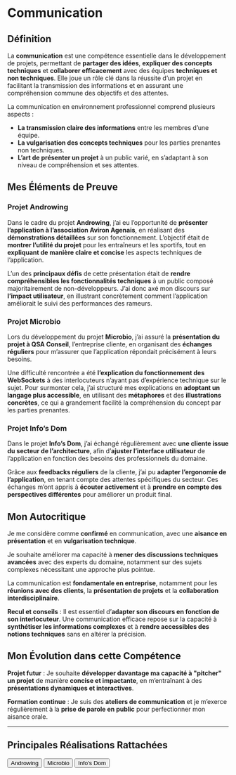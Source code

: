 # Communication

## Définition

La **communication** est une compétence essentielle dans le développement de projets, permettant de **partager des idées**, **expliquer des concepts techniques** et **collaborer efficacement** avec des équipes **techniques et non techniques**. Elle joue un rôle clé dans la réussite d’un projet en facilitant la transmission des informations et en assurant une compréhension commune des objectifs et des attentes.  

La communication en environnement professionnel comprend plusieurs aspects :  
- **La transmission claire des informations** entre les membres d’une équipe.  
- **La vulgarisation des concepts techniques** pour les parties prenantes non techniques.  
- **L’art de présenter un projet** à un public varié, en s’adaptant à son niveau de compréhension et ses attentes.


## Mes Éléments de Preuve

### Projet Androwing  

Dans le cadre du projet **Androwing**, j’ai eu l’opportunité de **présenter l’application à l’association Aviron Agenais**, en réalisant des **démonstrations détaillées** sur son fonctionnement. L’objectif était de **montrer l’utilité du projet** pour les entraîneurs et les sportifs, tout en **expliquant de manière claire et concise** les aspects techniques de l’application.

L’un des **principaux défis** de cette présentation était de **rendre compréhensibles les fonctionnalités techniques** à un public composé majoritairement de non-développeurs. J’ai donc axé mon discours sur **l’impact utilisateur**, en illustrant concrètement comment l’application améliorait le suivi des performances des rameurs.



###  Projet Microbio  

Lors du développement du projet **Microbio**, j’ai assuré la **présentation du projet à QSA Conseil**, l’entreprise cliente, en organisant des **échanges réguliers** pour m’assurer que l’application répondait précisément à leurs besoins.

Une difficulté rencontrée a été **l’explication du fonctionnement des WebSockets** à des interlocuteurs n’ayant pas d’expérience technique sur le sujet. Pour surmonter cela, j’ai structuré mes explications en **adoptant un langage plus accessible**, en utilisant des **métaphores** et des **illustrations concrètes**, ce qui a grandement facilité la compréhension du concept par les parties prenantes.



### Projet Info’s Dom  

Dans le projet **Info’s Dom**, j’ai échangé régulièrement avec **une cliente issue du secteur de l’architecture**, afin d’**ajuster l’interface utilisateur** de l’application en fonction des besoins des professionnels du domaine.

Grâce aux **feedbacks réguliers** de la cliente, j’ai pu **adapter l’ergonomie de l’application**, en tenant compte des attentes spécifiques du secteur. Ces échanges m’ont appris à **écouter activement** et à **prendre en compte des perspectives différentes** pour améliorer un produit final.


## Mon Autocritique

Je me considère comme **confirmé** en communication, avec une **aisance en présentation** et en **vulgarisation technique**.  

Je souhaite améliorer ma capacité à **mener des discussions techniques avancées** avec des experts du domaine, notamment sur des sujets complexes nécessitant une approche plus pointue.  

La communication est **fondamentale en entreprise**, notamment pour les **réunions avec des clients**, la **présentation de projets** et la **collaboration interdisciplinaire**.  

**Recul et conseils** : Il est essentiel d’**adapter son discours en fonction de son interlocuteur**. Une communication efficace repose sur la capacité à **synthétiser les informations complexes** et à **rendre accessibles des notions techniques** sans en altérer la précision.



## Mon Évolution dans cette Compétence

**Projet futur** : Je souhaite **développer davantage ma capacité à "pitcher" un projet** de manière **concise et impactante**, en m’entraînant à des **présentations dynamiques et interactives**.  

**Formation continue** : Je suis des **ateliers de communication** et je m’exerce régulièrement à la **prise de parole en public** pour perfectionner mon aisance orale.


---
## Principales Réalisations Rattachées

<script>
  import { Button } from 'flowbite-svelte';
</script>

<Button pill href="/projects/androwing" color="alternative">Androwing</Button>
<Button pill href="/projects/microbio" color="alternative">Microbio</Button>
<Button pill href="/projects/infos-dom" color="alternative">Info's Dom</Button>
